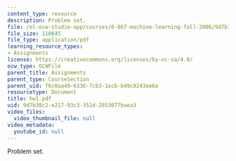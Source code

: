 ```yaml
---
content_type: resource
description: Problem set.
file: /ol-ocw-studio-app/courses/6-867-machine-learning-fall-2006/9d7b38c2e21793c3351d2853077baea3_hw1.pdf
file_size: 110645
file_type: application/pdf
learning_resource_types:
- Assignments
license: https://creativecommons.org/licenses/by-nc-sa/4.0/
ocw_type: OCWFile
parent_title: Assignments
parent_type: CourseSection
parent_uid: f6c0aa49-6336-7cb3-1ecb-b49c9243ee6e
resourcetype: Document
title: hw1.pdf
uid: 9d7b38c2-e217-93c3-351d-2853077baea3
video_files:
  video_thumbnail_file: null
video_metadata:
  youtube_id: null
---
```

Problem set.